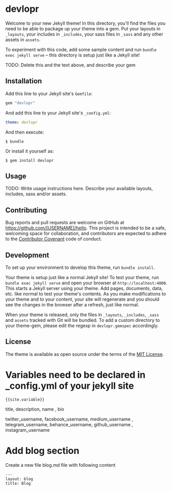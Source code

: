 # devlopr

Welcome to your new Jekyll theme! In this directory, you'll find the files you need to be able to package up your theme into a gem. Put your layouts in `_layouts`, your includes in `_includes`, your sass files in `_sass` and any other assets in `assets`.

To experiment with this code, add some sample content and run `bundle exec jekyll serve` – this directory is setup just like a Jekyll site!

TODO: Delete this and the text above, and describe your gem


## Installation

Add this line to your Jekyll site's `Gemfile`:

```ruby
gem "devlopr"
```

And add this line to your Jekyll site's `_config.yml`:

```yaml
theme: devlopr
```

And then execute:

    $ bundle

Or install it yourself as:

    $ gem install devlopr

## Usage

TODO: Write usage instructions here. Describe your available layouts, includes, sass and/or assets.

## Contributing

Bug reports and pull requests are welcome on GitHub at https://github.com/[USERNAME]/hello. This project is intended to be a safe, welcoming space for collaboration, and contributors are expected to adhere to the [Contributor Covenant](http://contributor-covenant.org) code of conduct.

## Development

To set up your environment to develop this theme, run `bundle install`.

Your theme is setup just like a normal Jekyll site! To test your theme, run `bundle exec jekyll serve` and open your browser at `http://localhost:4000`. This starts a Jekyll server using your theme. Add pages, documents, data, etc. like normal to test your theme's contents. As you make modifications to your theme and to your content, your site will regenerate and you should see the changes in the browser after a refresh, just like normal.

When your theme is released, only the files in `_layouts`, `_includes`, `_sass` and `assets` tracked with Git will be bundled.
To add a custom directory to your theme-gem, please edit the regexp in `devlopr.gemspec` accordingly.

## License

The theme is available as open source under the terms of the [MIT License](https://opensource.org/licenses/MIT).

# Variables need to be declared in _config.yml of your jekyll site

`{{site.variable}}`

title, description, name , bio

twitter_username, facebook_username, medium_username , telegram_username, behance_username, github_username ,
instagram_username

# Add blog section

Create a new file blog.md file with following content 

```
---
layout: blog
title: Blog 
```